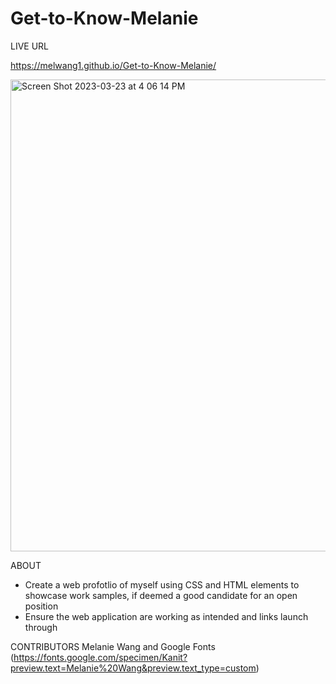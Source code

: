 # Get-to-Know-Melanie

LIVE URL 

https://melwang1.github.io/Get-to-Know-Melanie/

<img width="755" alt="Screen Shot 2023-03-23 at 4 06 14 PM" src="https://user-images.githubusercontent.com/126200765/227340838-d2bf1438-45a3-4dc8-887a-82676ae1bc85.png">


ABOUT
- Create a web profotlio of myself using CSS and HTML elements to showcase work samples, if deemed a good candidate for an open position
- Ensure the web application are working as intended and links launch through

CONTRIBUTORS
Melanie Wang and Google Fonts (https://fonts.google.com/specimen/Kanit?preview.text=Melanie%20Wang&preview.text_type=custom)
